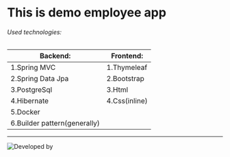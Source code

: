 # This is demo employee app
###### Used technologies:
| Backend: |  Frontend: |
| --- | --- |
| 1.Spring MVC |  1.Thymeleaf |
| 2.Spring Data Jpa |  2.Bootstrap 
| 3.PostgreSql |  3.Html |
| 4.Hibernate |  4.Css(inline) |
| 5.Docker |
| 6.Builder pattern(generally) |



-------------------------------------------------------------------------------------------------------------------

![Developed by](https://github.com/cyberking11011/employee_app/assets/113684967/8980cdca-92e9-42ec-a4ab-03d9aaaa72e0)



